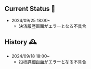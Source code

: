 ## Current Status 🚀
- 2024/09/25 18:00~
  - 決済履歴画面がエラーとなる不具合

## History 🕰️
- 2024/09/18 18:00~
  - 投稿詳細画面がエラーとなる不具合
